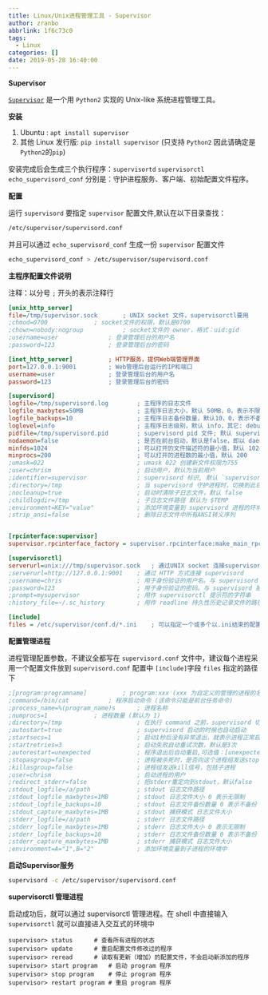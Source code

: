 ```yaml
---
title: Linux/Unix进程管理工具 - Supervisor
author: zranbo
abbrlink: 1f6c73c0
tags:
  - Linux
categories: []
date: 2019-05-28 16:40:00
---
```

<b>Supervisor</b>

[`Supervisor`](http://supervisord.org/) 是一个用 `Python2` 实现的 Unix-like 系统进程管理工具。

<b>安装</b>

 1. Ubuntu : `apt install supervisor`
 2. 其他 Linux 发行版: `pip install supervisor` (只支持 `Python2` 因此请确定是`Python2`的`pip`)

安装完成后会生成三个执行程序：`supervisortd` `supervisorctl` `echo_supervisord_conf` 分别是：守护进程服务、客户端、初始配置文件程序。

<b>配置</b>

运行 `supervisord` 要指定 `supervisor` 配置文件,默认在以下目录查找：
```bash
/etc/supervisor/supervisord.conf
```
并且可以通过 `echo_supervisord_conf` 生成一份 `supervisor` 配置文件
```bash
echo_supervisord_conf > /etc/supervisor/supervisord.conf
```
<b>主程序配置文件说明</b>

注释：以分号 `;` 开头的表示注释行
```ini
[unix_http_server]
file=/tmp/supervisor.sock		; UNIX socket 文件，supervisorctl要用
;chmod=0700				; socket文件的权限，默认是0700
;chown=nobody:nogroup			; socket文件的 owner，格式：uid:gid
;username=user				; 登录管理后台的用户名
;password=123				; 登录管理后台的密码

[inet_http_server]			; HTTP服务，提供Web端管理界面
port=127.0.0.1:9001			; Web管理后台运行的IP和端口
username=user				; 登录管理后台的用户名
password=123				; 登录管理后台的密码

[supervisord]
logfile=/tmp/supervisord.log 		; 主程序的日志文件
logfile_maxbytes=50MB        		; 主程序日志大小，默认 50MB，0，表示不限制
logfile_backups=10           		; 主程序日志备份数量，默认10，0，表示不备份
loglevel=info                		; 主程序日志级别，默认 info，其它: debug,warn,trace
pidfile=/tmp/supervisord.pid 		; supervisord pid 文件; 默认 supervisord.pid
nodaemon=false               		; 是否在前台启动，默认是false，即以 daemon 的方式启动
minfds=1024                  		; 可以打开的文件描述符的最小值，默认 1024
minprocs=200                 		; 可以打开的进程数的最小值，默认 200
;umask=022                   		; umask 022 创建新文件权限为755
;user=chrism                 		; 启动用户，默认为当前用户
;identifier=supervisor       		; supervisord 标识, 默认 `supervisor`
;directory=/tmp              		; 当 supervisord 守护进程时，切换到此目录
;nocleanup=true              		; 启动时清除子日志文件，默认 false
;childlogdir=/tmp            		; 子日志文件路径 默认为 $TEMP
;environment=KEY="value"     		; 添加环境变量到 supervisord 进程的环境中
;strip_ansi=false            		; 删除日志文件中所有ANSI转义序列


[rpcinterface:supervisor]
supervisor.rpcinterface_factory = supervisor.rpcinterface:make_main_rpcinterface

[supervisorctl]
serverurl=unix:///tmp/supervisor.sock	; 通过UNIX socket 连接supervisord，与[unix_http_server]部分file一致
;serverurl=http://127.0.0.1:9001 	; 通过 HTTP 方式连接 supervisord
;username=chris              		; 用于身份验证的用户名。与 supervisord 服务器配置的用户名相同
;password=123                		; 用于身份验证的密码。与 supervisord 服务器配置的密码的明文相同。
;prompt=mysupervisor         		; 用作 supervisorctl 提示符的字符串
;history_file=~/.sc_history  		; 用作 readline 持久性历史记录文件的路径

[include]
files = /etc/supervisor/conf.d/*.ini 	; 可以指定一个或多个以.ini结束的配置文件
```
<b>配置管理进程</b>

进程管理配置参数，不建议全都写在 `supervisord.conf` 文件中，建议每个进程采用一个配置文件放到 `supervisord.conf` 配置中 `[include]`字段 `files` 指定的路径下

```ini
;[program:programname]			; program:xxx (xxx 为自定义的管理的进程的名称名称，不可重复)
;command=/bin/cat			; 程序启动命令 (该命令只能是前台任务命令)
;process_name=%(program_name)s		; 进程名称
;numprocs=1				; 进程数量 (默认为 1)
;directory=/tmp               		; 在执行 command 之前，supervisord 切换到的目录。
;autostart=true                		; supervisord 启动的时候也自动启动
;startsecs=1                   		; 启动1秒后没有异常退出，就表示进程正常启动了，默认为1秒
;startretries=3                		; 启动失败自动重试次数，默认是3次
;autorestart=unexpected        		; 程序退出后自动重启,可选值：[unexpected,true,false]，默认为unexpected，表示进程意外杀死后才重启
;stopasgroup=false             		; 进程被杀死时，是否向这个进程组发送stop信号，包括子进程
;killasgroup=false             		; 进程组发送kill信号，包括子进程
;user=chrism                   		; 启动进程的用户
;redirect_stderr=false          	; 把stderr重定向到stdout，默认false
;stdout_logfile=/a/path        		; stdout 日志文件路径
;stdout_logfile_maxbytes=1MB   		; stdout 日志文件大小 0 表示无限制
;stdout_logfile_backups=10     		; stdout 日志文件备份数量 0 表示不备份
;stdout_capture_maxbytes=1MB   		; stdout 捕获模式 日志文件大小
;stderr_logfile=/a/path        		; stderr 日志文件路径
;stderr_logfile_maxbytes=1MB   		; stderr 日志文件大小 0 表示无限制
;stderr_logfile_backups=10     		; stderr 日志文件备份数量 0 表示不备份
;stderr_capture_maxbytes=1MB   		; stderr 捕获模式 日志文件大小
;environment=A="1",B="2"       		; 添加环境变量到子进程的环境中
```

<b>启动Supervisor服务</b>

```bash
supervisord -c /etc/supervisor/supervisord.conf
```

<b>supervisorctl 管理进程</b>

启动成功后，就可以通过 supervisorctl 管理进程。在 shell 中直接输入 `supervisorctl` 就可以直接进入交互式的环境中
```shell
supervisor> status		# 查看所有进程的状态
supervisor> update		# 重启配置文件修改过的程序
supervisor> reread		# 读取有更新（增加）的配置文件，不会启动新添加的程序
supervisor> start program	# 启动 program 程序
supervisor> stop program	# 停止 program 程序
supervisor> restart program	# 重启 program 程序
```